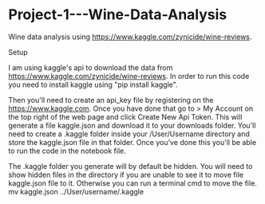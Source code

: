 # Project-1---Wine-Data-Analysis

Wine data analysis using https://www.kaggle.com/zynicide/wine-reviews.

Setup

I am using kaggle's api to download the data from https://www.kaggle.com/zynicide/wine-reviews. In order to run this code you need to install kaggle using "pip install kaggle".

Then you'll need to create an api_key file by registering on the https://www.kaggle.com. Once you have done that go to > My Account on the top right of the web page and click Create New Api Token. This will generate a file kaggle.json and download it to your downloads folder. You'll need to create a .kaggle folder inside your /User/Username directory and store the kaggle.json file in that folder. Once you've done this you'll be able to run the code in the notebook file.

The .kaggle folder you generate will by default be hidden. You will need to show hidden files in the directory if you are unable to see it to move file kaggle.json file to it. Otherwise you can run a terminal cmd to move the file. mv kaggle.json ../User/username/.kaggle
